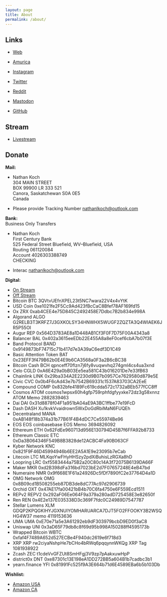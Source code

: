 ```yaml
---
layout: page
title: About
permalink: /about/
---
```


## Links
- [Web](https://www.anathonous.cf/)
- [Amurica](https://www.amurica.cf/)
- [Instagram](https://instagram.com/anathonous/)
- [Twitter](https://www.twitter.com/anathonous/)
- [Reddit](https://www.reddit.com/user/anathonous)

- [Mastodon](https://floss.social/web/accounts/223298)
- [GitHub](https://anathonous.github.io/about/)

## Stream
- [Livestream](https://www.anathonous.cf/live/)

## Donate
**Mail:**

- Nathan Koch  
304 MAIN STREET  
BOX 99900 LR 333 521  
Canora, Saskatchewan S0A 0E5  
Canada

- Please provide Tracking Number nathanlkoch@outlook.com

**Bank:**  
  Business Only Transfers
- Nathan Koch  
  First Century Bank  
  525 Federal Street Bluefield, WV–Bluefield, USA  
  Routing 061120084  
  Account 4026303388749  
  CHECKING  
  
- Interac nathanlkoch@outlook.com

**Digital:**
- [On Stream](https://streamlabs.com/anathonous/tip)
- [Off Stream](https://www.paypal.me/signalsout)
- Bitcoin BTC 3QVtvUEfnXPEL23t5NC7wara22V4x4vYtK
- USD Coin 0xe1021fe2F5Cc9Ad423fBcCaC8Bfef78AF169fd15
- Ox ZRX 0xab4CEE4e75D845C2492458E7Ddbc7B2b834e998A
- Algorand ALGO G2RELB3T3KRFZ7J3GXKOLSY34HNWHX5WUGF2ZQZTA3Q4WIAEK6JR5P55OI
- Augur REP 0x564D3783AE8a1D448AB1Cf3F0F7D75F00A4343a8
- Balancer BAL 0x402a3615eeEDb22E455A8a8eF0cef6cbA7b07f3E
- Band Protocol BAND 0x9149873bF74715c71b417d7e3A39aC6edf3D1C49
- Basic Attention Token BAT 0x23EFF3f479B62b0E4E9b6CA3568a0F3a2B6cBC38
- Bitcoin Cash BCH qpnceff70flzn7j6fy8vuqwvhq274gml4cs4ua3xnd
- Celo CGLD 0xA6E429a0bB03Ee5ea581C43b016201De7e33fB63
- Chainlink LINK 0x29ba334A2E2230d9B07b0957Ce7629580d879e5E
- Civic CVC 0x0b4F6cAd43e7b7542B69331c1537A83703CA2EeE
- Compound COMP 0x832bfe4189Fc619cdda572c1732aBEb577fCC8ff
- Cosmos ATOM cosmos1wpsx60h4gfp759rphfdgfyyxke72dz3g58xnnz ATOM Memo 2882839463
- Dai DAI 0x31d8878f04F1a951bA04aE9A3BC1ffbe77e19FcD
- Dash DASH Xu1kvkVvaidrown5WxDoGdRbiMaN6FUQEh
- Decentraland MANA 0xAB148f18b374a31b77B61F4B4dDC7Ce55974Be96
- EOS EOS coinbasebase EOS Memo 3694826092
- Ethereum ETH 0x62FdEe960713d956E130794D45B7f6FFA92b8733
- Ethereum Classic ETC 0xDa3B064346F549B8B3828de12ACBC4Fa90B063CF
- Kyber Network KNC 0x821F9F46D45994946b6EE2A5A1E9e23095b7eCab
- Litecoin LTC MLKqoYwFHyHHSzy2pdXiBuhisLzRGXa8hD
- Loopring LRC 0xf5583444a75B2a20C80c14A3f72075B6139DA66F
- Maker MKR 0xd2B398dFa316bd7023bE2d7F07657248E4eB47bd
- Numeraire NMR 0x9f668E1F61a24926Dc5fDf7890fC2e37764D4a1D
- OMG Network OMG 0x8B09cd1B508255eb87DB3de8dC77Ac97d2906739
- Orchid OXT 0x47AE17fa00421bB4b70C6fa4750e6F559Ecd1511
- REPv2 REPV2 0x292aF06Ee064F9a379a280adD725458E3e82650f
- Ren REN 0x4E2e137E035338D3c369F7fdc0C24989D7547787
- Stellar Lumens XLM GDQP2KPQGKIHYJGXNUIYOMHARUARCA7DJT5FO2FFOOKY3B2WSQHG4W37 memo 4119153636
- UMA UMA 0xE70e71a5e3A61292eb9dF303979bcbD9ED0f3aC8
- Uniswap UNI 0x3aD65F79db8c8f69d95b998A150288ff4595173b
- Wrapped Bitcoin WBTC 0xfaf4F7489A652d527ECBe4F940dc2619e6f718d3
- XRP XRP rw2ciyaNshpHe7bCHo4bRWq6pqqynnWKQg XRP Tag 1081938922
- Zcash ZEC t1cdeVvGFZUt8SmHFgj3V9zp7pAakxuwHpP
- district0x DNT 0xe87301c13E198eA1DD272BB5a604B1b7cadbc3b1
- yearn.finance YFI 0x81991Fc525f9A3E664b71d6E4589EBa6b5b103Db  

**Wishlist:**
- [Amazon USA](https://www.amazon.com/hz/wishlist/ls/3MCQCQ5U2MMTD?ref_=wl_share)
- [Amazon CA](https://www.amazon.ca/hz/wishlist/ls/31TU0OV4ZPOP1)

